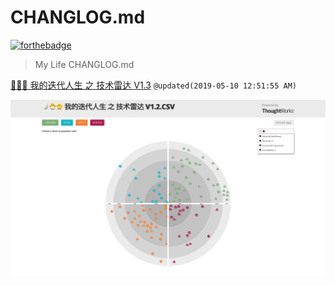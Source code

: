 # CHANGLOG.md

[![forthebadge](https://forthebadge.com/images/badges/built-with-love.svg)](https://forthebadge.com)

> My Life CHANGLOG.md

[🥚🐣🐥 我的迭代人生 之 技术雷达 V1.3](https://radar.thoughtworks.com/?sheetId=https://raw.githubusercontent.com/JimmyLv/CHANGLOG.md/master/packages/radar/%F0%9F%A5%9A%F0%9F%90%A3%F0%9F%90%A5%20%E6%88%91%E7%9A%84%E8%BF%AD%E4%BB%A3%E4%BA%BA%E7%94%9F%20%E4%B9%8B%20%E6%8A%80%E6%9C%AF%E9%9B%B7%E8%BE%BE%20v1.3.csv) `@updated(2019-05-10 12:51:55 AM)`

![Life Radar](https://raw.githubusercontent.com/JimmyLv/images/master/2019/Xnip2019-04-30_16-26-34.png)
